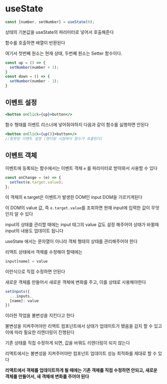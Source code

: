 # useState

```jsx
const [number, setNumber] = useState(0);
```

상태의 기본값을 useState의 파라미터로 넣어서 호출해준다

함수를 호출하면 배열이 반환된다

여기서 첫번째 원소는 현재 상태, 두번째 원소는 Setter 함수이다. 

```jsx
const up = () => {
  setNumber(number + 1);
}
const down = () => {
  setNumber(number - 1);
}
```

## 이벤트 설정

```jsx
<button onClick={up}>button</>
```

함수 형태를 이벤트 리스너에 넣어줘야하지 다음과 같이 함수를 싫행하면 안된다

```jsx
<button onClick={up()}>button</>
//잘못된 이벤트 설정 (렌더링 시점에서 함수가 호출된다)
```

## 이벤트 객체 

이벤트에 등록되는 함수에서는 이벤트 객체 ```e``` 를 파라미터로 받아와서 사용할 수 있다

```jsx
const onChange = (e) => {
  setText(e.target.value);
};
```

이 객체의 e.target은 이벤트가 발생한 DOM인 input DOM을 가르키게된다

이 DOM의 value 값, 즉 ```e.target.value```를 조회하면 현재 input에 입력한 값이 무엇인지 알 수 있다

input의 상태를 관리할 때에는 input 태그의 value 값도 설정 해주어야 상태가 바뀔때 input의 내용도 업데이트 됩니다

useState 에서는 문자열이 아니라 객체 형태의 상태를 관리해주어야 한다

리액트 상태에서 객체를 수정해야 할때에는

```jsx
input[name] = value
```

이런식으로 직접 수정하면 안된다

새로운 객체를 만들어서 새로운 객체에 변화를 주고, 이를 상태로 사용해야한다

```jsx
setInputs({
  ...inputs,
  [name]: value
})
```

이러한 작업을 불변성을 지킨다고 한다

불변성을 지켜주어야만 리액트 컴포넌트에서 상태가 업데이트가 됐음을 감지 할 수 있고 이에 따라 필요한 리렌더링이 진행된다

기존 상태를 직접 수정하게 되면, 값을 바꿔도 리렌더링이 되지 않는다

리액트에서는 불변성을 지켜주어야만 컴포넌트 업데이트 성능 최적화를 제대로 할 수 있다

**리액트에서 객체를 업데이트하게 될 때에는 기존 객체를 직접 수정하면 안되고, 새로운 객체를 만들어서, 새 객체에 변화를 주어야 된다**